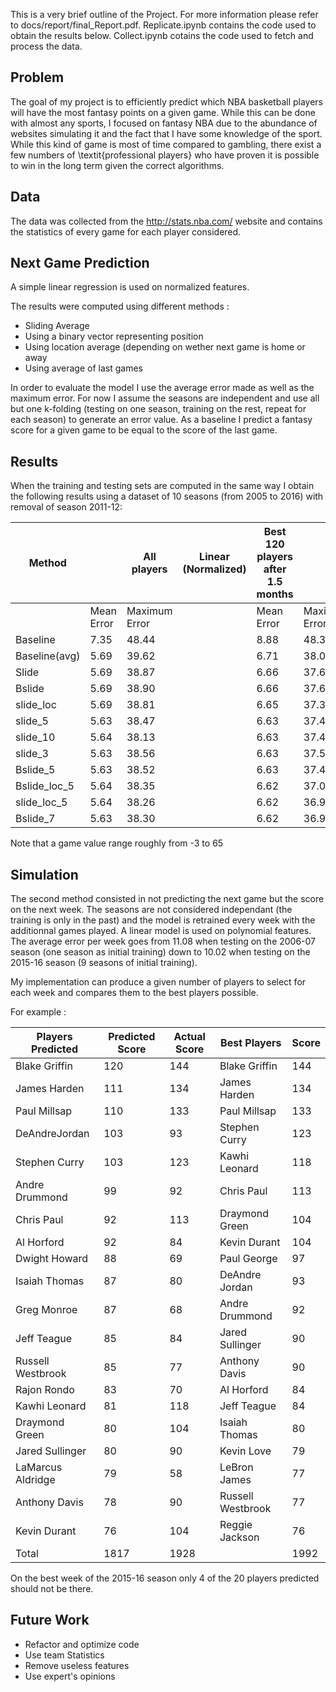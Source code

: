 This is a very brief outline of the Project. For more information please refer to docs/report/final_Report.pdf.
Replicate.ipynb contains the code used to obtain the results below.
Collect.ipynb cotains the code used to fetch and process the data.


## Problem

The goal of my project is to efficiently predict which NBA basketball players will have the most fantasy points on a given game. While this can be done with almost any sports, I focused on fantasy NBA due to the abundance of websites simulating it and the fact that I have some knowledge of the sport. While this kind of game is most of time compared to gambling, there exist a few numbers of \textit{professional players} who have proven it is possible to win in the long term given the correct algorithms.

## Data

The data was collected from the http://stats.nba.com/ website and contains the statistics of every game for each player considered.

## Next Game Prediction
A simple linear regression is used on normalized features.

The results were computed using different methods :
- Sliding Average
- Using a binary vector representing position
- Using location average (depending on wether next game is home or away
- Using average of last games

In order to evaluate the model I use the average error made as well as the maximum error. For now I assume the seasons are independent and use all but one k-folding (testing on one season, training on the rest, repeat for each season) to generate an error value. As a baseline I predict a fantasy score for a given game to be equal to the score of the last game.

## Results

When the training and testing sets are computed in the same way I obtain the following results using a dataset of 10 seasons (from 2005 to 2016) with removal of season 2011-12:

| Method       |            | All players   | Linear (Normalized) | Best 120 players after 1.5 months |               |
|--------------|------------|---------------|---------------------|-----------------------------------|---------------|
|              | Mean Error | Maximum Error |                     | Mean Error                        | Maximum Error |
| Baseline     | 7.35       | 48.44         |                     | 8.88                              | 48.33         |
| Baseline(avg)| 5.69       | 39.62         |                     | 6.71                              | 38.01         |
| Slide        | 5.69       | 38.87         |                     | 6.66                              | 37.69         |
| Bslide       | 5.69       | 38.90         |                     | 6.66                              | 37.68         |
| slide_loc    | 5.69       | 38.81         |                     | 6.65                              | 37.30         |
| slide_5      | 5.63       | 38.47         |                     | 6.63                              | 37.47         |
| slide_10     | 5.64       | 38.13         |                     | 6.63                              | 37.48         |
| slide_3      | 5.63       | 38.56         |                     | 6.63                              | 37.53         |
| Bslide_5     | 5.63       | 38.52         |                     | 6.63                              | 37.44         |
| Bslide_loc_5 | 5.64       | 38.35         |                     | 6.62                              | 37.04         |
| slide_loc_5  | 5.64       | 38.26         |                     | 6.62                              | 36.94         |
| Bslide_7     | 5.63       | 38.30         |                     | 6.62                              | 36.97         |

Note that a game value range roughly from -3 to 65

## Simulation
The second method consisted in not predicting the next game but the score on the next week. The seasons are not considered independant (the training is only in the past) and the model is retrained every week with the additionnal games played. A linear model is used on polynomial features. The average error per week goes from 11.08 when testing on the 2006-07 season (one season as initial training) down to 10.02 when testing on the 2015-16 season (9 seasons of initial training).

My implementation can produce a given number of players to select for each week and compares them to the best players possible.

For example : 

| Players Predicted | Predicted Score | Actual Score | Best Players      | Score |
|-------------------|-----------------|--------------|-------------------|-------|
| Blake Griffin     | 120             | 144          | Blake Griffin     | 144   |
| James Harden      | 111             | 134          | James Harden      | 134   |
| Paul Millsap      | 110             | 133          | Paul Millsap      | 133   |
| DeAndreJordan     | 103             | 93           | Stephen Curry     | 123   |
| Stephen Curry     | 103             | 123          | Kawhi Leonard     | 118   |
| Andre Drummond    | 99              | 92           | Chris Paul        | 113   |
| Chris Paul        | 92              | 113          | Draymond Green    | 104   |
| Al Horford        | 92              | 84           | Kevin Durant      | 104   |
| Dwight Howard     | 88              | 69           | Paul George       | 97    |
| Isaiah Thomas     | 87              | 80           | DeAndre Jordan    | 93    |
| Greg Monroe       | 87              | 68           | Andre Drummond    | 92    |
| Jeff Teague       | 85              | 84           | Jared Sullinger   | 90    |
| Russell Westbrook | 85              | 77           | Anthony Davis     | 90    |
| Rajon Rondo       | 83              | 70           | Al Horford        | 84    |
| Kawhi Leonard     | 81              | 118          | Jeff Teague       | 84    |
| Draymond Green    | 80              | 104          | Isaiah Thomas     | 80    |
| Jared Sullinger   | 80              | 90           | Kevin Love        | 79    |
| LaMarcus Aldridge | 79              | 58           | LeBron James      | 77    |
| Anthony Davis     | 78              | 90           | Russell Westbrook | 77    |
| Kevin Durant      | 76              | 104          | Reggie Jackson    | 76    |
| Total             | 1817            | 1928         |                   | 1992  |

On the best week of the 2015-16 season only 4 of the 20 players predicted should not be there.

## Future Work

- Refactor and optimize code
- Use team Statistics
- Remove useless features
- Use expert's opinions

